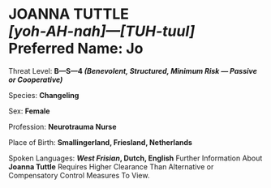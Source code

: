 # JOANNA TUTTLE<br>*[yoh-AH-nah]—[TUH-tuul]*<br>Preferred Name: Jo


Threat Level: **B—S—4 *(Benevolent, Structured, Minimum Risk — Passive or Cooperative)***

Species: **Changeling**

Sex: **Female**

Profession: **Neurotrauma Nurse**

Place of Birth: **Smallingerland, Friesland, Netherlands**

Spoken Languages: ***West Frisian*, Dutch, English**
Further Information About **Joanna Tuttle** Requires Higher Clearance Than Alternative or Compensatory Control Measures To View.